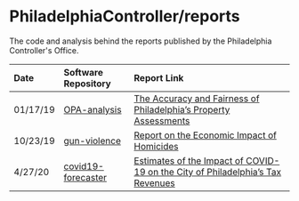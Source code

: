 # PhiladelphiaController/reports

The code and analysis behind the reports published by the Philadelphia Controller's Office.

| Date | Software Repository | Report Link |
| :--- | :------------------ | :---------- |
| 01/17/19 | [OPA-analysis](https://www.github.com/PhiladelphiaController/OPA-analysis)| [The Accuracy and Fairness of Philadelphia’s Property Assessments](https://controller.phila.gov/philadelphia-audits/property-assessment-review/) |
| 10/23/19 | [gun-violence](https://www.github.com/PhiladelphiaController/gun-violence)| [Report on the Economic Impact of Homicides](https://controller.phila.gov/philadelphia-audits/economic-impact-of-homicides/) |
| 4/27/20 | [covid19-forecaster](https://www.github.com/PhiladelphiaController/covid19-forecaster)| [Estimates of the Impact of COVID-19 on the City of Philadelphia’s Tax Revenues](https://controller.phila.gov/philadelphia-audits/covid19-fiscal-impact/) |